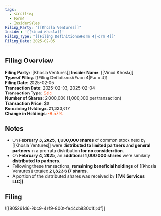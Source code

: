 ```yaml
---
tags:
  - SECFiling
  - Form4
  - InsiderSales
Filing_Party: "[[Khosla Ventures]]"
Insider: "[[Vinod Khosla]]"
Filing_Type: "[[Filing Definitions#Form 4|Form 4]]"
Filing_Date: 2025-02-05
---
```


## Filing Overview

**Filing Party:** [[Khosla Ventures]]
**Insider Name**: [[Vinod Khosla]]  
**Type of Filing**: [[Filing Definitions#Form 4|Form 4]]  
**Filing Date**: 2025-02-05  
**Transaction Date**: 2025-02-03, 2025-02-04  
**Transaction Type**: <span style="color:orangered">Sale</span>  
**Number of Shares**: 2,000,000 (1,000,000 per transaction)  
**Transaction Price**: $0  
**Remaining Holdings**: 21,323,617  
**Change in Holdings**: <span style="color:orangered">-8.57%</span>  


## Notes

- On **February 3, 2025**, **1,000,000 shares** of common stock held by [[Khosla Ventures]] were **distributed to limited partners and general partners** in a pro-rata distribution **for no consideration**.
- On **February 4, 2025**, an **additional 1,000,000 shares** were similarly **distributed to partners**.
- Following these transactions, **remaining beneficial holdings** of [[Khosla Ventures]] totaled **21,323,617 shares**.
- A portion of the distributed shares was received by **[[VK Services, LLC]]**.


## Filing

![[805261d6-9bc9-4ef9-800f-fe44cb830c1f.pdf]]
